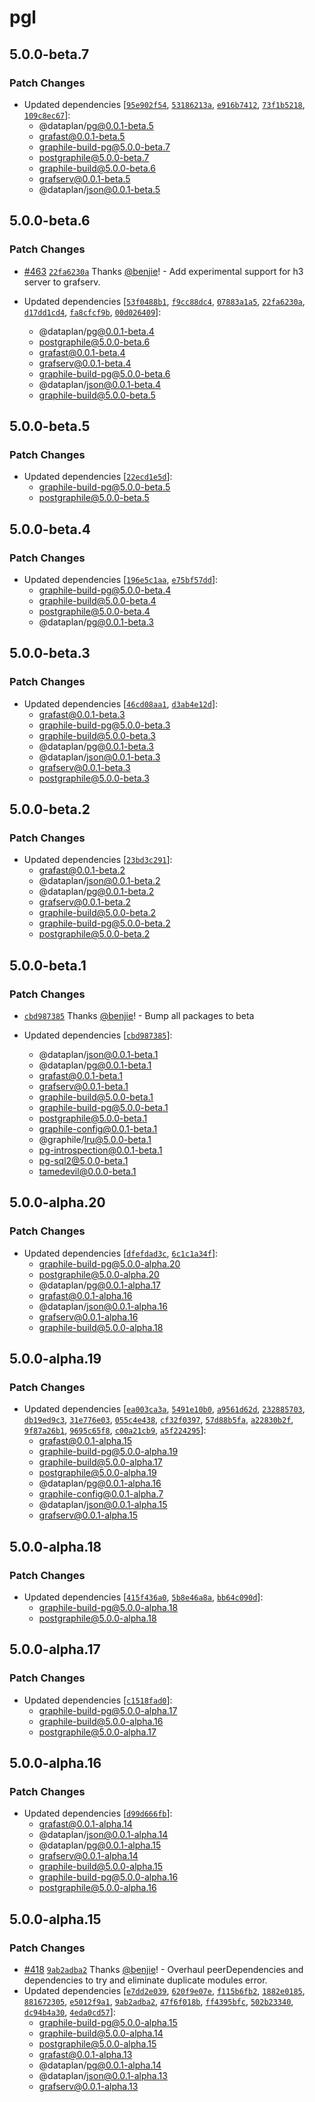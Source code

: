 # pgl

## 5.0.0-beta.7

### Patch Changes

- Updated dependencies
  [[`95e902f54`](https://github.com/benjie/crystal/commit/95e902f5403c16895e874692f7650293d77590dd),
  [`53186213a`](https://github.com/benjie/crystal/commit/53186213ade962f4b66cb0d5ea8b57b5ce7ea85f),
  [`e916b7412`](https://github.com/benjie/crystal/commit/e916b7412fc1fbbcb1578dbe07684189c2a720ad),
  [`73f1b5218`](https://github.com/benjie/crystal/commit/73f1b52187b2e009d502afa1db8a4e8f702e2958),
  [`109c8ec67`](https://github.com/benjie/crystal/commit/109c8ec6784dc74f4c4c4c43cc61516cc12401c8)]:
  - @dataplan/pg@0.0.1-beta.5
  - grafast@0.0.1-beta.5
  - graphile-build-pg@5.0.0-beta.7
  - postgraphile@5.0.0-beta.7
  - graphile-build@5.0.0-beta.6
  - grafserv@0.0.1-beta.5
  - @dataplan/json@0.0.1-beta.5

## 5.0.0-beta.6

### Patch Changes

- [#463](https://github.com/benjie/crystal/pull/463)
  [`22fa6230a`](https://github.com/benjie/crystal/commit/22fa6230aa7c7271e5360e619ec9e1f52c6ea49c)
  Thanks [@benjie](https://github.com/benjie)! - Add experimental support for h3
  server to grafserv.

- Updated dependencies
  [[`53f0488b1`](https://github.com/benjie/crystal/commit/53f0488b1c060fe9f5dfcd67ad5c0bd932a4b7aa),
  [`f9cc88dc4`](https://github.com/benjie/crystal/commit/f9cc88dc442d371aee154a28d4e63c6da39f6b2e),
  [`07883a1a5`](https://github.com/benjie/crystal/commit/07883a1a5eac63bdc0541d6a2b562fc97342c439),
  [`22fa6230a`](https://github.com/benjie/crystal/commit/22fa6230aa7c7271e5360e619ec9e1f52c6ea49c),
  [`d17dd1cd4`](https://github.com/benjie/crystal/commit/d17dd1cd47d6cb125fbc84c38a8c004857e1bdd2),
  [`fa8cfcf9b`](https://github.com/benjie/crystal/commit/fa8cfcf9b4ce0c3e12511f3f6392051924a719e5),
  [`00d026409`](https://github.com/benjie/crystal/commit/00d0264090f90914eac881b34918fa3370782adc)]:
  - @dataplan/pg@0.0.1-beta.4
  - postgraphile@5.0.0-beta.6
  - grafast@0.0.1-beta.4
  - grafserv@0.0.1-beta.4
  - graphile-build-pg@5.0.0-beta.6
  - @dataplan/json@0.0.1-beta.4
  - graphile-build@5.0.0-beta.5

## 5.0.0-beta.5

### Patch Changes

- Updated dependencies
  [[`22ecd1e5d`](https://github.com/benjie/crystal/commit/22ecd1e5de1dcd094be3085cba56b705446413f9)]:
  - graphile-build-pg@5.0.0-beta.5
  - postgraphile@5.0.0-beta.5

## 5.0.0-beta.4

### Patch Changes

- Updated dependencies
  [[`196e5c1aa`](https://github.com/benjie/crystal/commit/196e5c1aab52dbe2a069d0a15b9e4931523fd2dd),
  [`e75bf57dd`](https://github.com/benjie/crystal/commit/e75bf57ddb20d20c86dba880cbb1970ec6a875af)]:
  - graphile-build-pg@5.0.0-beta.4
  - graphile-build@5.0.0-beta.4
  - postgraphile@5.0.0-beta.4
  - @dataplan/pg@0.0.1-beta.3

## 5.0.0-beta.3

### Patch Changes

- Updated dependencies
  [[`46cd08aa1`](https://github.com/benjie/crystal/commit/46cd08aa13e3bac4d186c72c6ce24997f37658af),
  [`d3ab4e12d`](https://github.com/benjie/crystal/commit/d3ab4e12d5bf0dc1c0364c603585175fa4d94d34)]:
  - grafast@0.0.1-beta.3
  - graphile-build-pg@5.0.0-beta.3
  - graphile-build@5.0.0-beta.3
  - @dataplan/pg@0.0.1-beta.3
  - @dataplan/json@0.0.1-beta.3
  - grafserv@0.0.1-beta.3
  - postgraphile@5.0.0-beta.3

## 5.0.0-beta.2

### Patch Changes

- Updated dependencies
  [[`23bd3c291`](https://github.com/benjie/crystal/commit/23bd3c291246aebf27cf2784f40fc948485f43c9)]:
  - grafast@0.0.1-beta.2
  - @dataplan/json@0.0.1-beta.2
  - @dataplan/pg@0.0.1-beta.2
  - grafserv@0.0.1-beta.2
  - graphile-build@5.0.0-beta.2
  - graphile-build-pg@5.0.0-beta.2
  - postgraphile@5.0.0-beta.2

## 5.0.0-beta.1

### Patch Changes

- [`cbd987385`](https://github.com/benjie/crystal/commit/cbd987385f99bd1248bc093ac507cc2f641ba3e8)
  Thanks [@benjie](https://github.com/benjie)! - Bump all packages to beta

- Updated dependencies
  [[`cbd987385`](https://github.com/benjie/crystal/commit/cbd987385f99bd1248bc093ac507cc2f641ba3e8)]:
  - @dataplan/json@0.0.1-beta.1
  - @dataplan/pg@0.0.1-beta.1
  - grafast@0.0.1-beta.1
  - grafserv@0.0.1-beta.1
  - graphile-build@5.0.0-beta.1
  - graphile-build-pg@5.0.0-beta.1
  - postgraphile@5.0.0-beta.1
  - graphile-config@0.0.1-beta.1
  - @graphile/lru@5.0.0-beta.1
  - pg-introspection@0.0.1-beta.1
  - pg-sql2@5.0.0-beta.1
  - tamedevil@0.0.0-beta.1

## 5.0.0-alpha.20

### Patch Changes

- Updated dependencies
  [[`dfefdad3c`](https://github.com/benjie/crystal/commit/dfefdad3cd5a99c36d47eb0bddd914bab4ca9a1f),
  [`6c1c1a34f`](https://github.com/benjie/crystal/commit/6c1c1a34f674bf4ef3b13dadebb4e13c422c940e)]:
  - graphile-build-pg@5.0.0-alpha.20
  - postgraphile@5.0.0-alpha.20
  - @dataplan/pg@0.0.1-alpha.17
  - grafast@0.0.1-alpha.16
  - @dataplan/json@0.0.1-alpha.16
  - grafserv@0.0.1-alpha.16
  - graphile-build@5.0.0-alpha.18

## 5.0.0-alpha.19

### Patch Changes

- Updated dependencies
  [[`ea003ca3a`](https://github.com/benjie/crystal/commit/ea003ca3a8f68fb87dca603582e47981ed033996),
  [`5491e10b0`](https://github.com/benjie/crystal/commit/5491e10b0f1629e607e7385985315169e156071d),
  [`a9561d62d`](https://github.com/benjie/crystal/commit/a9561d62d54a6a1331d64b32e4cf3d162ad67a55),
  [`232885703`](https://github.com/benjie/crystal/commit/232885703dd577f71488fd1fc5a02e852a96d446),
  [`db19ed9c3`](https://github.com/benjie/crystal/commit/db19ed9c39f08b537f3bf316d1cf9bb39cee2603),
  [`31e776e03`](https://github.com/benjie/crystal/commit/31e776e03ad0829e0ded52e32be789578dcf8d4f),
  [`055c4e438`](https://github.com/benjie/crystal/commit/055c4e43888c007706db7079edd89d6def9b318d),
  [`cf32f0397`](https://github.com/benjie/crystal/commit/cf32f0397f7a47509df9876112275f1ad135e8f2),
  [`57d88b5fa`](https://github.com/benjie/crystal/commit/57d88b5fa3ed296210c1fcb223452213fd57985b),
  [`a22830b2f`](https://github.com/benjie/crystal/commit/a22830b2f293b50a244ac18e1601d7579b450c7d),
  [`9f87a26b1`](https://github.com/benjie/crystal/commit/9f87a26b10e5539aa88cfd9909e265513e941fd5),
  [`9695c65f8`](https://github.com/benjie/crystal/commit/9695c65f8dbad807de683a70f5f663af2d3b35f0),
  [`c00a21cb9`](https://github.com/benjie/crystal/commit/c00a21cb9e9dd80a8b69228746bd7973da21facc),
  [`a5f224295`](https://github.com/benjie/crystal/commit/a5f22429501f9e13f0490d25500ca7a8403babc7)]:
  - grafast@0.0.1-alpha.15
  - graphile-build-pg@5.0.0-alpha.19
  - graphile-build@5.0.0-alpha.17
  - postgraphile@5.0.0-alpha.19
  - @dataplan/pg@0.0.1-alpha.16
  - graphile-config@0.0.1-alpha.7
  - @dataplan/json@0.0.1-alpha.15
  - grafserv@0.0.1-alpha.15

## 5.0.0-alpha.18

### Patch Changes

- Updated dependencies
  [[`415f436a0`](https://github.com/benjie/crystal/commit/415f436a04d42ba7d7a51457f99e8d8e6baee051),
  [`5b8e46a8a`](https://github.com/benjie/crystal/commit/5b8e46a8a868d68290d0f274934593a23b5bb25e),
  [`bb64c090d`](https://github.com/benjie/crystal/commit/bb64c090d1094875ec51a8577a000cb4f796e197)]:
  - graphile-build-pg@5.0.0-alpha.18
  - postgraphile@5.0.0-alpha.18

## 5.0.0-alpha.17

### Patch Changes

- Updated dependencies
  [[`c1518fad0`](https://github.com/benjie/crystal/commit/c1518fad093dc53c033866541f378878aab69b5c)]:
  - graphile-build-pg@5.0.0-alpha.17
  - graphile-build@5.0.0-alpha.16
  - postgraphile@5.0.0-alpha.17

## 5.0.0-alpha.16

### Patch Changes

- Updated dependencies
  [[`d99d666fb`](https://github.com/benjie/crystal/commit/d99d666fb234eb02dd196610995fa480c596242a)]:
  - grafast@0.0.1-alpha.14
  - @dataplan/json@0.0.1-alpha.14
  - @dataplan/pg@0.0.1-alpha.15
  - grafserv@0.0.1-alpha.14
  - graphile-build@5.0.0-alpha.15
  - graphile-build-pg@5.0.0-alpha.16
  - postgraphile@5.0.0-alpha.16

## 5.0.0-alpha.15

### Patch Changes

- [#418](https://github.com/benjie/crystal/pull/418)
  [`9ab2adba2`](https://github.com/benjie/crystal/commit/9ab2adba2c146b5d1bc91bbb2f25e4645ed381de)
  Thanks [@benjie](https://github.com/benjie)! - Overhaul peerDependencies and
  dependencies to try and eliminate duplicate modules error.
- Updated dependencies
  [[`e7dd2e039`](https://github.com/benjie/crystal/commit/e7dd2e039769958d59a83ec3b164cad063c82500),
  [`620f9e07e`](https://github.com/benjie/crystal/commit/620f9e07ec6f4d66a8dc01ed6bb054a75f7b1c8b),
  [`f115b6fb2`](https://github.com/benjie/crystal/commit/f115b6fb2338212688ccdbc3aeef77416058a2f7),
  [`1882e0185`](https://github.com/benjie/crystal/commit/1882e018576adf69bcae8a999224cb4d5e62a3e1),
  [`881672305`](https://github.com/benjie/crystal/commit/88167230578393e3b24a364f0d673e36c5cb088d),
  [`e5012f9a1`](https://github.com/benjie/crystal/commit/e5012f9a1901af63e1703ea4d717e8a22544f5e7),
  [`9ab2adba2`](https://github.com/benjie/crystal/commit/9ab2adba2c146b5d1bc91bbb2f25e4645ed381de),
  [`47f6f018b`](https://github.com/benjie/crystal/commit/47f6f018b11761cbfaa63d709edc0e3f4f9a9924),
  [`ff4395bfc`](https://github.com/benjie/crystal/commit/ff4395bfc6e6b2fb263f644dae1e984c52dd84b9),
  [`502b23340`](https://github.com/benjie/crystal/commit/502b233401975637bc0d516af78721b37f6f9b7b),
  [`dc94b4a30`](https://github.com/benjie/crystal/commit/dc94b4a3003a2fbe1d76e17bb519092fa134243a),
  [`4eda0cd57`](https://github.com/benjie/crystal/commit/4eda0cd572274febad696ebb5a89472a981f8212)]:
  - graphile-build-pg@5.0.0-alpha.15
  - graphile-build@5.0.0-alpha.14
  - postgraphile@5.0.0-alpha.15
  - grafast@0.0.1-alpha.13
  - @dataplan/pg@0.0.1-alpha.14
  - @dataplan/json@0.0.1-alpha.13
  - grafserv@0.0.1-alpha.13
